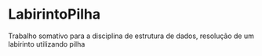 # LabirintoPilha
Trabalho somativo para a disciplina de estrutura de dados, resolução de um labirinto utilizando pilha
